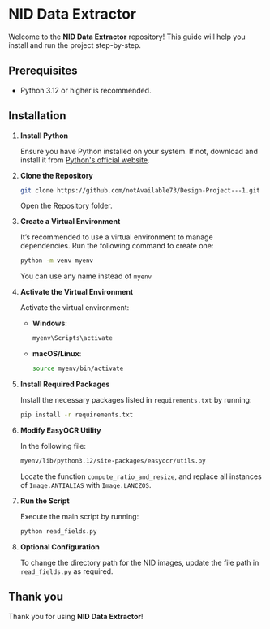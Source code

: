 
# NID Data Extractor

Welcome to the **NID Data Extractor** repository! This guide will help you install and run the project step-by-step.

## Prerequisites

- Python 3.12 or higher is recommended.

## Installation

1. **Install Python**

   Ensure you have Python installed on your system. If not, download and install it from [Python's official website](https://www.python.org/downloads/).

2. **Clone the Repository**

   ```bash
   git clone https://github.com/notAvailable73/Design-Project---1.git
   ```
   Open the Repository folder.

3. **Create a Virtual Environment**

   It’s recommended to use a virtual environment to manage dependencies. Run the following command to create one:

   ```bash
   python -m venv myenv
   ```
   You can use any name instead of `myenv`


4. **Activate the Virtual Environment**

   Activate the virtual environment:

   - **Windows**:
     ```bash
     myenv\Scripts\activate
     ```
   - **macOS/Linux**:
     ```bash
     source myenv/bin/activate
     ``` 
5. **Install Required Packages**

   Install the necessary packages listed in `requirements.txt` by running:

   ```bash
   pip install -r requirements.txt
   ```

6. **Modify EasyOCR Utility**

   In the following file:

   ```bash
   myenv/lib/python3.12/site-packages/easyocr/utils.py
   ```

   Locate the function `compute_ratio_and_resize`, and replace all instances of `Image.ANTIALIAS` with `Image.LANCZOS`.

 

8. **Run the Script**

   Execute the main script by running:

   ```bash
   python read_fields.py
   ```

9. **Optional Configuration**

   To change the directory path for the NID images, update the file path in `read_fields.py` as required.

## Thank you

Thank you for using **NID Data Extractor**!
